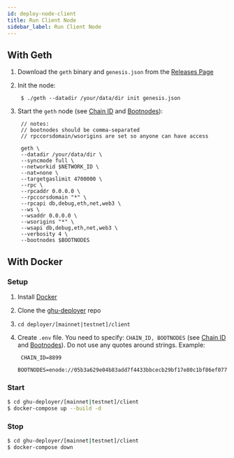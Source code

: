 ```yaml
---
id: deploy-node-client
title: Run Client Node
sidebar_label: Run Client Node
---
```


## With Geth

1. Download the `geth` binary and `genesis.json` from the [Releases Page](https://github.com/gojoychain/releases/releases)
2. Init the node:

        $ ./geth --datadir /your/data/dir init genesis.json

3. Start the `geth` node (see [Chain ID](deploy-node-metadata.md#chain-id) and [Bootnodes](deploy-node-metadata.md#bootnodes)):

        // notes:
        // bootnodes should be comma-separated
        // rpccorsdomain/wsorigins are set so anyone can have access

        geth \
        --datadir /your/data/dir \
        --syncmode full \
        --networkid $NETWORK_ID \
        --nat=none \
        --targetgaslimit 4700000 \
        --rpc \
        --rpcaddr 0.0.0.0 \
        --rpccorsdomain "*" \
        --rpcapi db,debug,eth,net,web3 \
        --ws \
        --wsaddr 0.0.0.0 \
        --wsorigins "*" \
        --wsapi db,debug,eth,net,web3 \
        --verbosity 4 \
        --bootnodes $BOOTNODES

## With Docker

### Setup

1. Install [Docker](https://docs.docker.com/)
2. Clone the [ghu-deployer](https://github.com/gojoychain/deployer) repo
3. `cd deployer/[mainnet|testnet]/client`
4. Create `.env` file. You need to specify: `CHAIN_ID, BOOTNODES` (see [Chain ID](deploy-node-metadata.md#chain-id) and [Bootnodes](deploy-node-metadata.md#bootnodes)). Do not use any quotes around strings. Example:

        CHAIN_ID=8899
        BOOTNODES=enode://05b3a629e04b83add7f4433bbcecb29bf17e80c1bf86ef077ee58b3cb6355c80b1e619fabec10c5a2fd62ec86ca964e316765522ba7e6910a953d7696b9c2f9b@54.65.41.216:30301,enode://a7234e1d40afea7fd54cede92fd8315ed6814c9c596fcf5a2447443e48e1b2801e92db6e0803451f763a6c8e70297b628e2a1fa0689547d442d2986cc5e9fd58@54.176.185.116:30301

### Start

```bash
$ cd ghu-deployer/[mainnet|testnet]/client
$ docker-compose up --build -d
```

### Stop

```bash
$ cd ghu-deployer/[mainnet|testnet]/client
$ docker-compose down
```